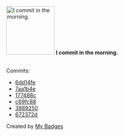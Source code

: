 <img src="https://my-badges.github.io/my-badges/morning-commits.png" alt="I commit in the morning." title="I commit in the morning." width="128">
<strong>I commit in the morning.</strong>
<br><br>

Commits:

- <a href="https://github.com/HorebZ/HorebZ/commit/6dd14fede03f9805c444161bbaacc5d292f49022">6dd14fe</a>
- <a href="https://github.com/HorebZ/HorebZ/commit/7aa1b4e4c21b9219b4bb7ded08198afd49a202a6">7aa1b4e</a>
- <a href="https://github.com/HorebZ/HorebZ/commit/177488cb128e25e56c50846ea41ed17cc52c7f0d">177488c</a>
- <a href="https://github.com/HorebZ/HorebZ/commit/c69fc88fcb5125846a0d709080999203722f6d17">c69fc88</a>
- <a href="https://github.com/HorebZ/HorebZ/commit/38892501754434c54ca0bdf4406ee5eded18061e">3889250</a>
- <a href="https://github.com/HorebZ/HorebZ/commit/672372df76a0999df2f92216d0acaffd3ebd9732">672372d</a>


Created by <a href="https://github.com/my-badges/my-badges">My Badges</a>